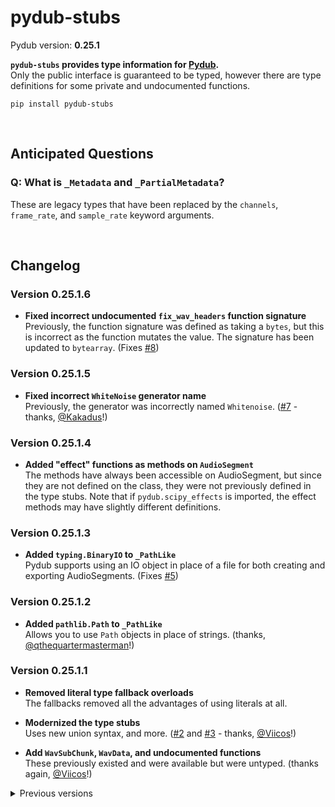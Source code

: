# pydub-stubs

Pydub version: **0.25.1**

**`pydub-stubs` provides type information for [Pydub].**<br> Only the public
interface is guaranteed to be typed, however there are type definitions for some
private and undocumented functions.

[Pydub]: https://github.com/jiaaro/pydub

```
pip install pydub-stubs
```

<br>

## Anticipated Questions

### Q: What is `_Metadata` and `_PartialMetadata`?

These are legacy types that have been replaced by the `channels`, `frame_rate`,
and `sample_rate` keyword arguments.

<br>

## Changelog

### Version 0.25.1.6

- **Fixed incorrect undocumented `fix_wav_headers` function signature**<br>
  Previously, the function signature was defined as taking a `bytes`, but this
  is incorrect as the function mutates the value. The signature has been updated
  to `bytearray`. (Fixes [#8](https://github.com/clo4/pydub-stubs/issues/8))

### Version 0.25.1.5

- **Fixed incorrect `WhiteNoise` generator name**<br> Previously, the generator
  was incorrectly named `Whitenoise`.
  ([#7](https://github.com/clo4/pydub-stubs/pull/7) - thanks,
  [@Kakadus](https://github.com/Kakadus)!)

### Version 0.25.1.4

- **Added "effect" functions as methods on `AudioSegment`**<br> The methods have
  always been accessible on AudioSegment, but since they are not defined on the
  class, they were not previously defined in the type stubs. Note that if
  `pydub.scipy_effects` is imported, the effect methods may have slightly
  different definitions.

### Version 0.25.1.3

- **Added `typing.BinaryIO` to `_PathLike`**<br> Pydub supports using an IO
  object in place of a file for both creating and exporting AudioSegments.
  (Fixes [#5](https://github.com/clo4/pydub-stubs/issues/5))

### Version 0.25.1.2

- **Added `pathlib.Path` to `_PathLike`**<br> Allows you to use `Path` objects
  in place of strings. (thanks,
  [@qthequartermasterman](https://github.com/qthequartermasterman)!)

### Version 0.25.1.1

- **Removed literal type fallback overloads**<br> The fallbacks removed all the
  advantages of using literals at all.

- **Modernized the type stubs**<br> Uses new union syntax, and more.
  ([#2](https://github.com/clo4/pydub-stubs/pull/2) and
  [#3](https://github.com/clo4/pydub-stubs/pull/3) - thanks,
  [@Viicos](https://github.com/Viicos)!)

- **Add `WavSubChunk`, `WavData`, and undocumented functions**<br> These
  previously existed and were available but were untyped. (thanks again,
  [@Viicos](https://github.com/Viicos)!)

<details>
<summary>Previous versions</summary>

### Version 0.25.1.0

- **Added v0.25.0 features**<br> This includes `pydub.scipy_effects.eq` and new
  classmethod parameters.

- **Signatures now use literals where possible**<br> Overloaded implementations
  exist as a fallback.

- **Added missing modules**<br> `pydub.silence` and `pydub.utils`

### Version 0.24.1.9

- **Add undocumented parameter of `AudioSegment.from_file`**<br>
  `read_ahead_limit` is absent from the documentation but is a supported keyword
  argument.

### Version 0.24.1.8

- **Export other modules**<br> Adds exports for effects, exceptions, generators,
  playback, and scipy_effects

### Version 0.24.1.7

- **Added `AudioSegment._spawn` (again)**<br> This was accidentally removed in
  an earlier version.

- **Improved `pydub.effects.invert_phase`**<br> This is technically less
  accurate as `(0, 0)` is equivalent to `(0, 1)`.

### Version 0.24.1.6

- **Removed testing symbols from `pydub.audio_segment`**<br>

### Version 0.24.1.5

- **Fixed `AudioSegment.export`**<br> First param is named `out_f` and isn't
  required.

### Version 0.24.1.4

- **Improved signature of `AudioSegment.from_file`**<br> The keyword arguments
  for raw/PCM audio don't require `format` to be set to either `raw` or `pcm`.

- **Fixed package exports**<br> Exports `AudioSegment` from `__init__.py`.

### Version 0.24.1.3

- **Fixed overloads of `AudioSegment.fade`**<br> Exactly two of `start`, `end`,
  and `duration` must be given.

### Version 0.24.1.2

- **Improved `AudioSegment.fade`**<br> Changed to use overloads to prevent
  invalid method calls.

- **Improved `AudioSegment.from_mono_audiosegments`**<br> Use a positional-only
  parameter to ensure there's at least 1 argument.

### Version 0.24.1.1

- **Fixed `AudioSegment.__init__`**<br> Use overloads to model correct
  parameters.

- **Fixed `AudioSegment._spawn`**<br> Parameter `overrides` accepts a partial
  dictionary.

- **Fixed `pydub.scipy_effects.high_pass_filter`**<br> Parameter `order` should
  be `int`, not `float`.

### Version 0.24.1.0

Released

</details>
